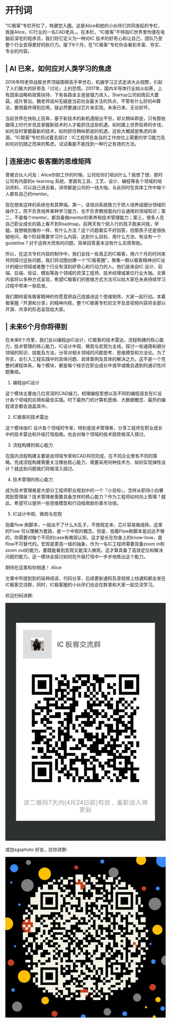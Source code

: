 # 开刊词

“IC极客”专栏开栏了，特邀您入圈。这是Alice和她的小伙伴们共同发起的专栏，我是Alice，IC行业的一名CAD老兵，。在本栏，“IC极客”不特指IC世界里佝偻在电脑前深宅的程序员，我们将它定义为一种对IC 技术的好奇心和让自己、团队乃至整个行业变得更好的执行力。接下6个月，在“IC极客”专栏你会看到丰富、夯实、专业的内容。

## | AI 已来，如何应对人类学习的焦虑

2016年阿老师战胜世界顶级围棋高手李世石，机器学习正式走进大众视野，引起了人们极大的好奇及『讨论』上的恐慌。2017年，国内半导体行业如火如荼，上有国家战略和政策扶持，下有各路金主爸爸强力进入，Startup公司如雨后大蘑菇，成片冒出。魏老师说AI无疑是当前社会最关注的热点，不管有什么好的AI算法，要想最终得到应用，就必然要通过芯片来实现。未来已来，无论好坏。

当前世界在快轨上狂奔，基于新技术的新机遇层出不穷，却又稍纵即逝，只有那些跟得上时代步伐且掌握新技术的人才能抓住这些机遇。如何跟上世界狂奔的步伐，如何及时掌握最新的技术，如何抓住稍纵即逝的机遇，这些大概就是焦虑的来源。“IC极客”专栏将试着去探讨：IC工程师在各自的工作岗位上需要的学习能力及如何对抗随之而来的焦虑，试试看能不能找到一种行之有效的方法。

## | 连接进IC 极客圈的思维矩阵

曾被合伙人问及：Alice你刚工作的时候，公司给你们培训什么？我想了想，那时公司有内部的e-learning 系统，里面有工具、工艺、设计、编程等各个领域的培训资料，可以自己进去看，讲师都是公司的一线大咖。与此同时在具体工作中每个人都有自己的mentor。

现在想来这样的系统也有其弊端，第一，该培训系统致力于把人培养成细分领域的操作工，而不负责培养某种学习能力，也不负责教授面向行业通用的领域知识；第二，不是每个mentor，都具备做mentor的素养和技术管理能力；第三，很多人在自己职业成长的路上看不到Roadmap。前两天有个刚入行的孩子跑来问我，学姐，我想做到像你一样，有什么方法？这个问题着实不好回答，但那孩子还是很执拗地问，每个阶段需要学习什么内容、达到什么目标、用什么方法、有没有一个guideline？对于这样大而有的问题，简单回答基本没有什么实质帮助。

所以，在这次专栏内容的制作中，我们会找一些真正的IC极客，用六个月的时间来共同探讨这些问题。我们将试图创建一个“IC极客圈”，聚集一群以极客精神对IC设计的细分领域或者整个行业有深刻好奇心和行动力的人。他们是来自IC 设计、前端、后端、验证、模拟等各个领域的资深工程师、技术经理或某位行业大咖。文章内容将以多种方式呈现，希望IC极客们的思维方式方法可以给大家在未来持续学习过程中带来一些启发。

我们期待富有极客精神的你愿意把自己连接进这个思维矩阵，大家一起行动。本着极客圈『开源和分享』的精神内核，整个IC极客专栏的文字及音视频内容将全部以开源、共享的形态呈现给大家。

## | 未来6个月你将得到

在未来6个月里，我们会以编程@IC设计，IC极客的技术雷达，流程构建的核心能力，技术管理的核心能力，IC设计中观、微观与宏观为主线，探讨一些通用和细分领域的知识、技能及方法，分享对相关领域的问题思考、思维模型和方法论。为了夯实，会引入工程实践中的具体问题、具体案例及具体的解决之方。这不是一个完整的课程体系，每个模块，都是每个硅农在职业成长中或早或晚会遇到的通识性问题集结。

1.	编程@IC设计

这个模块主要由几位资深的CAD操刀，梳理编程思想以及不同的编程语言在IC设计各个领域的应用和最佳实践。时下最热门的计算机思维、大数据概念、最热的编程语言都会涵盖其中。

2.	IC极客的技术雷达

这个模块由IC 设计各个领域的专家，特别是技术管理者，分享工程师在职业成长中的技术雷达和升级打怪指南。也会对每个领域的技术趋势做深入探讨。

3.	流程构建的核心能力

在国内流程构建主要是由领域专家和CAD共同完成，在不同企业里有不同的策略。完成流程构建需要关注哪些核心能力、需要采用何种技术方、如何实现弹性设计？就这些问题我们将做深入探讨。

4.	技术管理的核心能力

成为技术管理者是大部分工程师职业规划中的一个『小目标』，怎样从职场小白攀爬到管理层？技术管理者需要具备怎样的核心能力？作为工程师如何向上管理？就此，希望可以提供一些思维模型和行动指南助你事半功倍。

5.	IC设计中观、微观与宏观 

抱着flow 刷脚本，一般出不了什么大乱子，不按规定来，芯片容易做成砖。这里的Flow 可以理解为套路，是一个中观的概念。但是，抱着Flow刷脚本是远远不够的，你需要对每个不同的case有微观认知，这才是长在你身上的know-how，是flow不可替代的。宏观是更高一级的抽象，作为一名IC工程师需要具备zoom in和zoom out的能力，要既能看到宏观又能深入微观，这才算具备了高效定位和解决问题的能力。这一模块会探讨如何在升级打怪中一步步地练出这个能力。

期待在这里和你相遇！
Alice

文章中所提到到的延伸阅读、代码分享、后续更新通知及音视频上线通知都会发在IC极客交流群，同时，IC极客圈的小伙伴们也会在群里和大家一起交流学习。


欢迎扫码进群:

![扫码进群](../res/img/wechat_group_qrcode.png)

或加sgsphoto 好友，拉你进群:

![加好友](../res/img/wechat_sgsphoto.jpg)